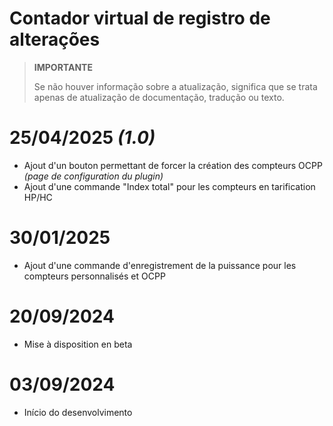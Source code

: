 # Contador virtual de registro de alterações

>**IMPORTANTE**
>
>Se não houver informação sobre a atualização, significa que se trata apenas de atualização de documentação, tradução ou texto.

# 25/04/2025 ***(1.0)***

- Ajout d'un bouton permettant de forcer la création des compteurs OCPP *(page de configuration du plugin)*
- Ajout d'une commande "Index total" pour les compteurs en tarification HP/HC

# 30/01/2025

- Ajout d'une commande d'enregistrement de la puissance pour les compteurs personnalisés et OCPP

# 20/09/2024

- Mise à disposition en beta

# 03/09/2024

- Início do desenvolvimento

